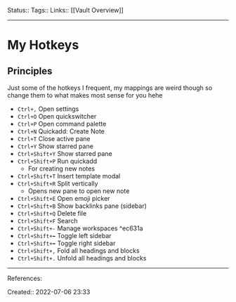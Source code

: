Status::
Tags:: 
Links:: [[Vault Overview]]
___

# My Hotkeys
## Principles
Just some of the hotkeys I frequent, my mappings are weird though so change them to what makes most sense for you hehe

- `Ctrl+,` Open settings
- `Ctrl+O` Open quickswitcher
- `Ctrl+P` Open command palette
- `Ctrl+N` Quickadd: Create Note
- `Ctrl+T` Close active pane
- `Ctrl+Y` Show starred pane
- `Ctrl+Shift+Y` Show starred pane
- `Ctrl+Shift+P` Run quickadd
	- For creating new notes
- `Ctrl+Shift+T` Insert template modal
- `Ctrl+Shift+R` Split vertically
	- Opens new pane to open new note
- `Ctrl+Shift+E` Open emoji picker
- `Ctrl+Shift+B` Show backlinks pane (sidebar)
- `Ctrl+Shift+Q` Delete file
- `Ctrl+Shift+F` Search
- `Ctrl+Shift+-` Manage workspaces ^ec631a
- `Ctrl+Shift+⬅️` Toggle left sidebar
- `Ctrl+Shift+➡️` Toggle right sidebar
- `Ctrl+Shift+,` Fold all headings and blocks
- `Ctrl+Shift+.` Unfold all headings and blocks
___
References:

Created:: 2022-07-06 23:33